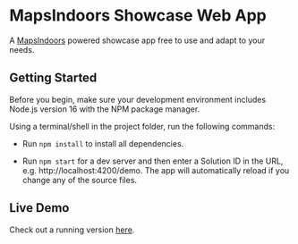 # MapsIndoors Showcase Web App
A [MapsIndoors](https://www.mapspeople.com/mapsindoors/) powered showcase app free to use and adapt to your needs.

## Getting Started
Before you begin, make sure your development environment includes Node.js version 16 with the NPM package manager.

Using a terminal/shell in the project folder, run the following commands:

* Run `npm install` to install all dependencies.

* Run `npm start` for a dev server and then enter a Solution ID in the URL, e.g. http://localhost:4200/demo. The app will automatically reload if you change any of the source files.

## Live Demo
Check out a running version [here](https://clients.mapsindoors.com/demo).
